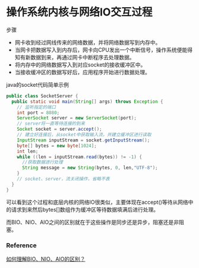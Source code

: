 
# 操作系统内核与网络IO交互过程

步骤
- 网卡收到经过网线传来的网络数据，并将网络数据写到内存中。
- 当网卡把数据写入到内存后，网卡向CPU发出一个中断信号，操作系统便能得知有新数据到来，再通过网卡中断程序去处理数据。
- 将内存中的网络数据写入到对应socket的接收缓冲区中。
- 当接收缓冲区的数据写好后，应用程序开始进行数据处理。

java的socket代码简单示例
```Java
public class SocketServer {
  public static void main(String[] args) throws Exception {
    // 监听指定的端口
    int port = 8080;
    ServerSocket server = new ServerSocket(port);
    // server将一直等待连接的到来
    Socket socket = server.accept();
    // 建立好连接后，从socket中获取输入流，并建立缓冲区进行读取
    InputStream inputStream = socket.getInputStream();
    byte[] bytes = new byte[1024];
    int len;
    while ((len = inputStream.read(bytes)) != -1) {
      //获取数据进行处理
      String message = new String(bytes, 0, len,"UTF-8");
    }
    // socket、server，流关闭操作，省略不表
  }
}
```

可以看到这个过程和底层内核的网络IO很类似，主要体现在accept()等待从网络中的请求到来然后bytes[]数组作为缓冲区等待数据填满后进行处理。

而BIO、NIO、AIO之间的区别就在于这些操作是同步还是异步，阻塞还是非阻塞。

### Reference

[如何理解BIO、NIO、AIO的区别？](https://juejin.im/post/5dbba5df6fb9a0204a08ae55)
